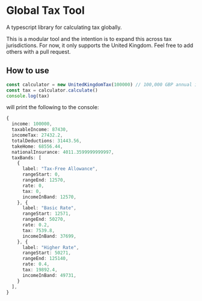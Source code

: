 # Global Tax Tool

A typescript library for calculating tax globally.

This is a modular tool and the intention is to expand this across tax jurisdictions. For now, it only supports the United Kingdom. Feel free to add others with a pull request.

## How to use

```ts
const calculator = new UnitedKingdomTax(100000) // 100,000 GBP annual income
const tax = calculator.calculate()
console.log(tax)
```

will print the following to the console:

```ts
{
  income: 100000,
  taxableIncome: 87430,
  incomeTax: 27432.2,
  totalDeductions: 31443.56,
  takeHome: 68556.44,
  nationalInsurance: 4011.3599999999997,
  taxBands: [
    {
      label: "Tax-Free Allowance",
      rangeStart: 0,
      rangeEnd: 12570,
      rate: 0,
      tax: 0,
      incomeInBand: 12570,
    }, {
      label: "Basic Rate",
      rangeStart: 12571,
      rangeEnd: 50270,
      rate: 0.2,
      tax: 7539.8,
      incomeInBand: 37699,
    }, {
      label: "Higher Rate",
      rangeStart: 50271,
      rangeEnd: 125140,
      rate: 0.4,
      tax: 19892.4,
      incomeInBand: 49731,
    }
  ],
}
```
